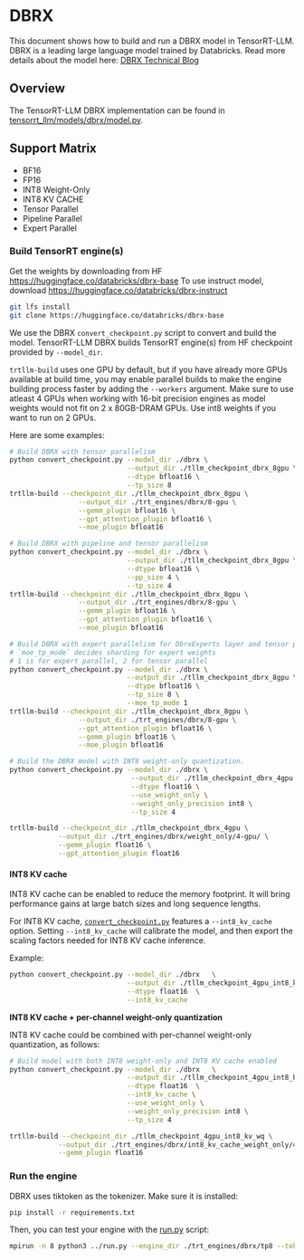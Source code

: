 # DBRX

This document shows how to build and run a DBRX model in TensorRT-LLM. DBRX is a leading large language model trained by Databricks. Read more details about the model here: [DBRX Technical Blog](https://www.databricks.com/blog/introducing-dbrx-new-state-art-open-llm)

## Overview

The TensorRT-LLM DBRX implementation can be found in [tensorrt_llm/models/dbrx/model.py](../../tensorrt_llm/models/dbrx/model.py).

## Support Matrix
  * BF16
  * FP16
  * INT8 Weight-Only
  * INT8 KV CACHE
  * Tensor Parallel
  * Pipeline Parallel
  * Expert Parallel

### Build TensorRT engine(s)

Get the weights by downloading from HF https://huggingface.co/databricks/dbrx-base
To use instruct model, download https://huggingface.co/databricks/dbrx-instruct

```bash
git lfs install
git clone https://huggingface.co/databricks/dbrx-base
```

We use the DBRX `convert_checkpoint.py` script to convert and build the model. TensorRT-LLM DBRX builds TensorRT engine(s) from HF checkpoint provided by `--model_dir`.

`trtllm-build` uses one GPU by default, but if you have already more GPUs available at build time,
you may enable parallel builds to make the engine building process faster by adding the `--workers` argument.
Make sure to use atleast 4 GPUs when working with 16-bit precision engines as model weights would not fit on 2 x 80GB-DRAM GPUs. Use int8 weights if you want to run on 2 GPUs.

Here are some examples:

```bash
# Build DBRX with tensor parallelism
python convert_checkpoint.py --model_dir ./dbrx \
                             --output_dir ./tllm_checkpoint_dbrx_8gpu \
                             --dtype bfloat16 \
                             --tp_size 8
trtllm-build --checkpoint_dir ./tllm_checkpoint_dbrx_8gpu \
                 --output_dir ./trt_engines/dbrx/8-gpu \
                 --gemm_plugin bfloat16 \
                 --gpt_attention_plugin bfloat16 \
                 --moe_plugin bfloat16
```

```bash
# Build DBRX with pipeline and tensor parallelism
python convert_checkpoint.py --model_dir ./dbrx \
                             --output_dir ./tllm_checkpoint_dbrx_8gpu \
                             --dtype bfloat16 \
                             --pp_size 4 \
                             --tp_size 4
trtllm-build --checkpoint_dir ./tllm_checkpoint_dbrx_8gpu \
                 --output_dir ./trt_engines/dbrx/8-gpu \
                 --gemm_plugin bfloat16 \
                 --gpt_attention_plugin bfloat16 \
                 --moe_plugin bfloat16

```

```bash
# Build DBRX with expert parallelism for DbrxExperts layer and tensor parallelism for rest
# `moe_tp_mode` decides sharding for expert weights
# 1 is for expert parallel, 2 for tensor parallel
python convert_checkpoint.py --model_dir ./dbrx \
                             --output_dir ./tllm_checkpoint_dbrx_8gpu \
                             --dtype bfloat16 \
                             --tp_size 8 \
                             --moe_tp_mode 1 
trtllm-build --checkpoint_dir ./tllm_checkpoint_dbrx_8gpu \
                 --output_dir ./trt_engines/dbrx/8-gpu \
                 --gpt_attention_plugin bfloat16 \
                 --gemm_plugin bfloat16 \
                 --moe_plugin bfloat16

```

```bash
# Build the DBRX model with INT8 weight-only quantization.
python convert_checkpoint.py --model_dir ./dbrx \
                              --output_dir ./tllm_checkpoint_dbrx_4gpu \
                              --dtype float16 \
                              --use_weight_only \
                              --weight_only_precision int8 \
                              --tp_size 4

trtllm-build --checkpoint_dir ./tllm_checkpoint_dbrx_4gpu \
            --output_dir ./trt_engines/dbrx/weight_only/4-gpu/ \
            --gemm_plugin float16 \
            --gpt_attention_plugin float16
```

#### INT8 KV cache
INT8 KV cache can be enabled to reduce the memory footprint. It will bring performance gains at large batch sizes and long sequence lengths.

For INT8 KV cache, [`convert_checkpoint.py`](./convert_checkpoint.py) features a
`--int8_kv_cache` option. Setting `--int8_kv_cache` will calibrate the model,
and then export the scaling factors needed for INT8 KV cache inference.

Example:

```bash
python convert_checkpoint.py --model_dir ./dbrx   \
                             --output_dir ./tllm_checkpoint_4gpu_int8_kv \
                             --dtype float16  \
                             --int8_kv_cache
```


**INT8 KV cache + per-channel weight-only quantization**

INT8 KV cache could be combined with per-channel weight-only quantization, as follows:

```bash
# Build model with both INT8 weight-only and INT8 KV cache enabled
python convert_checkpoint.py --model_dir ./dbrx   \
                             --output_dir ./tllm_checkpoint_4gpu_int8_kv_wq \
                             --dtype float16  \
                             --int8_kv_cache \
                             --use_weight_only \
                             --weight_only_precision int8 \
                             --tp_size 4

trtllm-build --checkpoint_dir ./tllm_checkpoint_4gpu_int8_kv_wq \
            --output_dir ./trt_engines/dbrx/int8_kv_cache_weight_only/4-gpu \
            --gemm_plugin float16
```

### Run the engine

DBRX uses tiktoken as the tokenizer. Make sure it is installed:

```bash
pip install -r requirements.txt
```

Then, you can test your engine with the [run.py](../run.py) script:

```bash
mpirun -n 8 python3 ../run.py --engine_dir ./trt_engines/dbrx/tp8 --tokenizer_dir ./dbrx --max_output_len 10 --input_text "What is AGI?"
```
